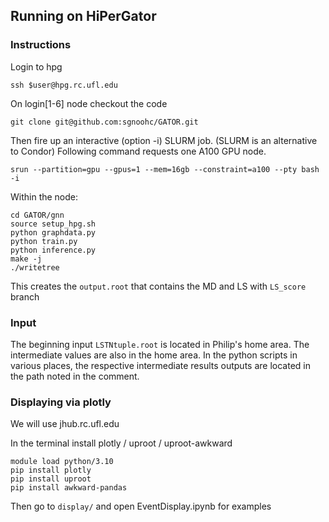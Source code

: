 
## Running on HiPerGator

### Instructions

Login to hpg

    ssh $user@hpg.rc.ufl.edu

On login[1-6] node checkout the code

    git clone git@github.com:sgnoohc/GATOR.git

Then fire up an interactive (option -i) SLURM job. (SLURM is an alternative to Condor)
Following command requests one A100 GPU node.

    srun --partition=gpu --gpus=1 --mem=16gb --constraint=a100 --pty bash -i

Within the node:

    cd GATOR/gnn
    source setup_hpg.sh
    python graphdata.py
    python train.py
    python inference.py
    make -j
    ./writetree

This creates the `output.root` that contains the MD and LS with `LS_score` branch

### Input

The beginning input ```LSTNtuple.root``` is located in Philip's home area.
The intermediate values are also in the home area.
In the python scripts in various places, the respective intermediate results outputs are located in the path noted in the comment. 

### Displaying via plotly

We will use jhub.rc.ufl.edu

In the terminal install plotly / uproot / uproot-awkward

    module load python/3.10
    pip install plotly
    pip install uproot
    pip install awkward-pandas

Then go to `display/` and open EventDisplay.ipynb for examples


